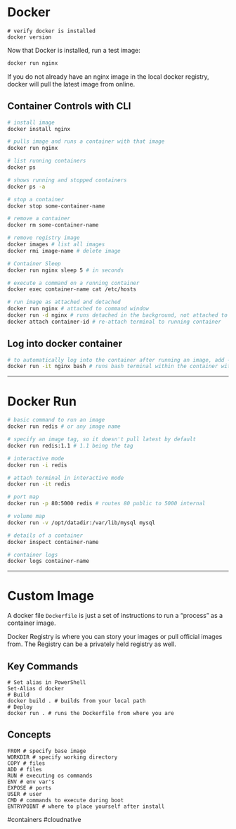 # Docker
```docker
# verify docker is installed
docker version
```
Now that Docker is installed, run a test image: 
```bash
docker run nginx
```
If you do not already have an nginx image in the local docker registry, docker will pull the latest image from online. 

## Container Controls with CLI 
```bash
# install image
docker install nginx

# pulls image and runs a container with that image
docker run nginx

# list running containers
docker ps

# shows running and stopped containers
docker ps -a 

# stop a container
docker stop some-container-name

# remove a container
docker rm some-container-name

# remove registry image
docker images # list all images
docker rmi image-name # delete image

# Container Sleep
docker run nginx sleep 5 # in seconds

# execute a command on a running container
docker exec container-name cat /etc/hosts

# run image as attached and detached
docker run nginx # attached to command window
docker run -d nginx # runs detached in the background, not attached to terminal
docker attach container-id # re-attach terminal to running container
```

## Log into docker container 
```bash
# to automatically log into the container after running an image, add -it flag
docker run -it nginx bash # runs bash terminal within the container with nginx image
```

---
# Docker Run
```bash
# basic command to run an image
docker run redis # or any image name

# specify an image tag, so it doesn't pull latest by default
docker run redis:1.1 # 1.1 being the tag

# interactive mode
docker run -i redis

# attach terminal in interactive mode
docker run -it redis

# port map
docker run -p 80:5000 redis # routes 80 public to 5000 internal

# volume map
docker run -v /opt/datadir:/var/lib/mysql mysql

# details of a container
docker inspect container-name

# container logs
docker logs container-name
```

---

# Custom Image
A docker file `Dockerfile` is just a set of instructions to run a “process” as a container image.

Docker Registry is where you can story your images or pull official images from. The Registry can be a privately held registry as well.

## Key Commands

```docker
# Set alias in PowerShell
Set-Alias d docker
# Build 
docker build . # builds from your local path
# Deploy
docker run . # runs the Dockerfile from where you are
```

## Concepts

```docker
FROM # specify base image
WORKDIR # specify working directory
COPY # files
ADD # files
RUN # executing os commands 
ENV # env var's
EXPOSE # ports
USER # user 
CMD # commands to execute during boot
ENTRYPOINT # where to place yourself after install
```

#containers #cloudnative 